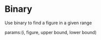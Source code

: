 # Binary
Use binary to find a figure in a given range

params:(i, figure, upper bound, lower bound)
